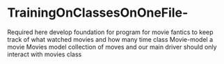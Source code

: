 # TrainingOnClassesOnOneFile-
Required here develop foundation for program for movie fantics to keep track of what watched movies and how many time 
class Movie-model a movie 
Movies model collection of moves and our main driver should only interact with movies class 
